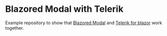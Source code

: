# Blazored Modal with Telerik

Example repository to show that [Blazored Modal][1] and [Telerik for blazor][2] work together.


   [1]: https://github.com/Blazored/Modal
   [2]: https://www.telerik.com/blazor-ui

